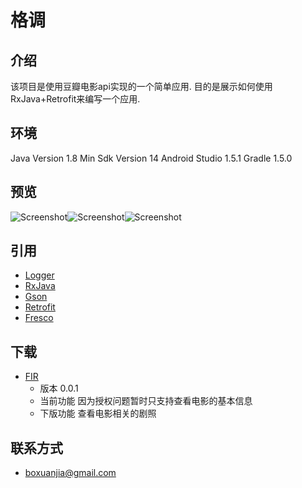 格调
===
## 介绍
该项目是使用豆瓣电影api实现的一个简单应用.
目的是展示如何使用RxJava+Retrofit来编写一个应用.

## 环境
Java Version 1.8
Min Sdk Version 14
Android Studio 1.5.1
Gradle 1.5.0

## 预览
![Screenshot](https://github.com/BoxuanJia/Style/blob/master/screenshots/screenshot1.png)![Screenshot](https://github.com/BoxuanJia/Style/blob/master/screenshots/screenshot2.png)![Screenshot](https://github.com/BoxuanJia/Style/blob/master/screenshots/screenshot3.png)

## 引用
* [Logger](https://github.com/orhanobut/logger)
* [RxJava](https://github.com/ReactiveX/RxJava)
* [Gson](https://github.com/google/gson)
* [Retrofit](https://github.com/square/retrofit)
* [Fresco](https://github.com/facebook/fresco)  

## 下载
* [FIR]()
    * 版本 0.0.1
    * 当前功能 因为授权问题暂时只支持查看电影的基本信息
    * 下版功能 查看电影相关的剧照
    
## 联系方式
* boxuanjia@gmail.com